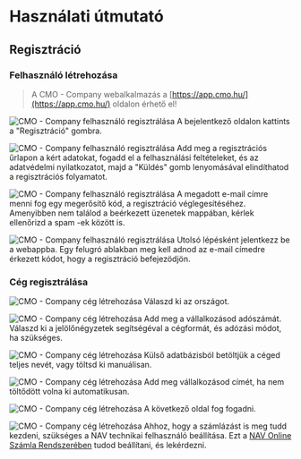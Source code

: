 # Használati útmutató

## Regisztráció

### Felhasználó létrehozása

> A CMO - Company webalkalmazás a [https://app.cmo.hu/](https://app.cmo.hu/) oldalon érhető el!

![CMO - Company felhasználó regisztrálása](..\_media\webapp\felhasznalo-reg\1.png)
A bejelentkező oldalon kattints a "Regisztráció" gombra.

![CMO - Company felhasználó regisztrálása](..\_media\webapp\felhasznalo-reg\2.png)
Add meg a regisztrációs űrlapon a kért adatokat, fogadd el a felhasználási feltételeket, és az adatvédelmi nyilatkozatot, majd a "Küldés" gomb lenyomásával elindíthatod a regisztrációs folyamatot.

![CMO - Company felhasználó regisztrálása](..\_media\webapp\felhasznalo-reg\3.png)
A megadott e-mail címre menni fog egy megerősítő kód, a regisztráció véglegesítéséhez. 
Amenyibben nem találod a beérkezett üzenetek mappában, kérlek ellenőrizd a spam -ek között is.

![CMO - Company felhasználó regisztrálása](..\_media\webapp\felhasznalo-reg\4.png)
Utolsó lépésként jelentkezz be a webappba. Egy felugró ablakban meg kell adnod az e-mail címedre érkezett kódot, hogy a regisztráció befejezödjön.

### Cég regisztrálása
![CMO - Company cég létrehozása](..\_media\webapp\ceg-reg\5.png)
Válaszd ki az országot.

![CMO - Company cég létrehozása](..\_media\webapp\ceg-reg\6.png)
Add meg a vállalkozásod adószámát. Válaszd ki a jelölőnégyzetek segítségéval a cégformát, és adózási módot, ha szükséges.

![CMO - Company cég létrehozása](..\_media\webapp\ceg-reg\7.png)
Külső adatbázisból betöltjük a céged teljes nevét, vagy töltsd ki manuálisan.

![CMO - Company cég létrehozása](..\_media\webapp\ceg-reg\8.png)
Add meg vállalkozásod címét, ha nem töltődött volna ki automatikusan.

![CMO - Company cég létrehozása](..\_media\webapp\ceg-reg\9.png)
A következő oldal fog fogadni.

![CMO - Company cég létrehozása](..\_media\webapp\ceg-reg\10.png)
Ahhoz, hogy a számlázást is meg tudd kezdeni, szükséges a NAV technikai felhasználó beállítása. Ezt a [NAV Online Számla Rendszerében](https://onlineszamla.nav.gov.hu/home) tudod beállítani, és lekérdezni.
